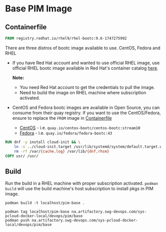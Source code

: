 # Base PIM Image

## Containerfile
```Dockerfile
FROM registry.redhat.io/rhel9/rhel-bootc:9.6-1747275992
```
There are three distros of bootc image available to use. CentOS, Fedora and RHEL
- If you have Red Hat account and wanted to use official RHEL image, use official RHEL bootc image available in Red Hat's container catalog [here](https://catalog.redhat.com/software/containers/rhel9/rhel-bootc/6605573d4dbfe41c3d839c69?architecture=ppc64le&image=68255270360faaf4e6db2240&container-tabs=gti&gti-tabs=red-hat-login). 

    **Note:**
    - You need Red Hat account to get the credentials to pull the image. 
    - Need to build the image on RHEL machine where subscription activated.

- CentOS and Fedora bootc images are available in Open Source, you can consume from their quay registry. If you want to use the CentOS/Fedora, ensure to replace the `FROM` image in [Containerfile](Containerfile)
    - [CentOS](https://quay.io/repository/centos-bootc/centos-bootc) - i.e. `quay.io/centos-bootc/centos-bootc:stream10`
    - [Fedora](https://quay.io/repository/fedora/fedora-bootc) - i.e. `quay.io/fedora/fedora-bootc:43`


```Dockerfile
RUN dnf -y install cloud-init && \
    ln -s ../cloud-init.target /usr/lib/systemd/system/default.target.wants && \
    rm -rf /var/{cache,log} /var/lib/{dnf,rhsm}
COPY usr/ /usr/
```

## Build

Run the build in a RHEL machine with proper subscription activated. `podman build` will use the build machine's host subscription to install pkgs in PIM image.

```shell
podman build -t localhost/pim-base .

podman tag localhost/pim-base na.artifactory.swg-devops.com/sys-pcloud-docker-local/devops/pim/base
podman push na.artifactory.swg-devops.com/sys-pcloud-docker-local/devops/pim/base
```
